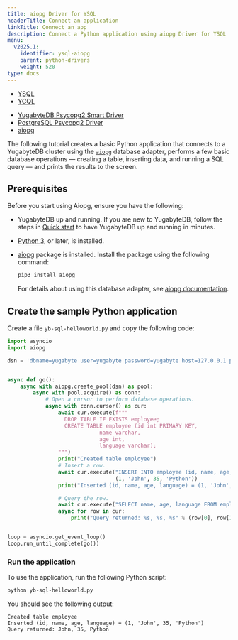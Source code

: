 ```yaml
---
title: aiopg Driver for YSQL
headerTitle: Connect an application
linkTitle: Connect an app
description: Connect a Python application using aiopg Driver for YSQL
menu:
  v2025.1:
    identifier: ysql-aiopg
    parent: python-drivers
    weight: 520
type: docs
---
```


<ul class="nav nav-tabs-alt nav-tabs-yb">
  <li class="active">
    <a href="../yugabyte-psycopg2/" class="nav-link">
      YSQL
    </a>
  </li>
  <li>
    <a href="../ycql/" class="nav-link">
      YCQL
    </a>
  </li>
</ul>

<ul class="nav nav-tabs-alt nav-tabs-yb">

  <li >
    <a href="../yugabyte-psycopg2" class="nav-link">
      <i class="icon-postgres" aria-hidden="true"></i>
      YugabyteDB Psycopg2 Smart Driver
    </a>
  </li>

  <li >
    <a href="../postgres-psycopg2" class="nav-link">
      <i class="icon-postgres" aria-hidden="true"></i>
      PostgreSQL Psycopg2 Driver
    </a>
  </li>

  <li >
    <a href="../aiopg" class="nav-link active">
      <i class="icon-postgres" aria-hidden="true"></i>
      aiopg
    </a>
  </li>

</ul>

The following tutorial creates a basic Python application that connects to a YugabyteDB cluster using the [`aiopg`](https://aiopg.readthedocs.io/en/stable/) database adapter, performs a few basic database operations — creating a table, inserting data, and running a SQL query — and prints the results to the screen.

## Prerequisites

Before you start using Aiopg, ensure you have the following:

- YugabyteDB up and running. If you are new to YugabyteDB, follow the steps in [Quick start](/preview/tutorials/quick-start/linux/) to have YugabyteDB up and running in minutes.
- [Python 3](https://www.python.org/downloads/), or later, is installed.
- [aiopg](https://aiopg.readthedocs.io/en/stable/) package is installed. Install the package using the following command:

    ```sh
    pip3 install aiopg
    ```

    For details about using this database adapter, see [aiopg documentation](https://aiopg.readthedocs.io/en/stable/).

## Create the sample Python application

Create a file `yb-sql-helloworld.py` and copy the following code:

```python
import asyncio
import aiopg

dsn = 'dbname=yugabyte user=yugabyte password=yugabyte host=127.0.0.1 port=5433'


async def go():
    async with aiopg.create_pool(dsn) as pool:
        async with pool.acquire() as conn:
            # Open a cursor to perform database operations.
            async with conn.cursor() as cur:
                await cur.execute(f"""
                  DROP TABLE IF EXISTS employee;
                  CREATE TABLE employee (id int PRIMARY KEY,
                             name varchar,
                             age int,
                             language varchar);
                """)
                print("Created table employee")
                # Insert a row.
                await cur.execute("INSERT INTO employee (id, name, age, language) VALUES (%s, %s, %s, %s)",
                                  (1, 'John', 35, 'Python'))
                print("Inserted (id, name, age, language) = (1, 'John', 35, 'Python')")

                # Query the row.
                await cur.execute("SELECT name, age, language FROM employee WHERE id = 1")
                async for row in cur:
                    print("Query returned: %s, %s, %s" % (row[0], row[1], row[2]))


loop = asyncio.get_event_loop()
loop.run_until_complete(go())
```

### Run the application

To use the application, run the following Python script:

```sh
python yb-sql-helloworld.py
```

You should see the following output:

```output
Created table employee
Inserted (id, name, age, language) = (1, 'John', 35, 'Python')
Query returned: John, 35, Python
```
